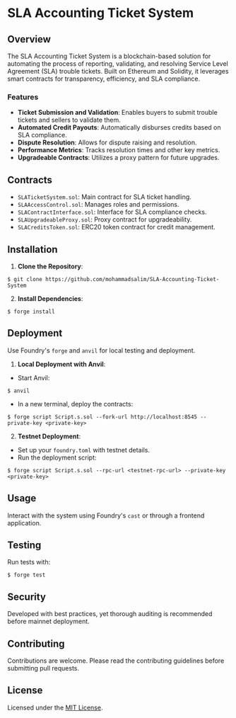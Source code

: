 # SLA Accounting Ticket System

## Overview

The SLA Accounting Ticket System is a blockchain-based solution for automating the process of reporting, validating, and resolving Service Level Agreement (SLA) trouble tickets. Built on Ethereum and Solidity, it leverages smart contracts for transparency, efficiency, and SLA compliance.

### Features

- **Ticket Submission and Validation**: Enables buyers to submit trouble tickets and sellers to validate them.
- **Automated Credit Payouts**: Automatically disburses credits based on SLA compliance.
- **Dispute Resolution**: Allows for dispute raising and resolution.
- **Performance Metrics**: Tracks resolution times and other key metrics.
- **Upgradeable Contracts**: Utilizes a proxy pattern for future upgrades.

## Contracts

- `SLATicketSystem.sol`: Main contract for SLA ticket handling.
- `SLAAccessControl.sol`: Manages roles and permissions.
- `SLAContractInterface.sol`: Interface for SLA compliance checks.
- `SLAUpgradeableProxy.sol`: Proxy contract for upgradeability.
- `SLACreditsToken.sol`: ERC20 token contract for credit management.

## Installation

1. **Clone the Repository**:

```shell
$ git clone https://github.com/mohammadsalim/SLA-Accounting-Ticket-System
```

2. **Install Dependencies**:

```shell
$ forge install
```

## Deployment

Use Foundry's `forge` and `anvil` for local testing and deployment.

1. **Local Deployment with Anvil**:

- Start Anvil:

```shell
$ anvil
```

- In a new terminal, deploy the contracts:

```shell
$ forge script Script.s.sol --fork-url http://localhost:8545 --private-key <private-key>
```

2. **Testnet Deployment**:

- Set up your `foundry.toml` with testnet details.
- Run the deployment script:

```shell
$ forge script Script.s.sol --rpc-url <testnet-rpc-url> --private-key <private-key>
```

## Usage

Interact with the system using Foundry's `cast` or through a frontend application.

## Testing

Run tests with:

```shell
$ forge test
```

## Security

Developed with best practices, yet thorough auditing is recommended before mainnet deployment.

## Contributing

Contributions are welcome. Please read the contributing guidelines before submitting pull requests.

## License

Licensed under the [MIT License](LICENSE).

